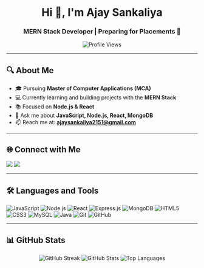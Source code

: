 <h1 align="center">Hi 👋, I'm Ajay Sankaliya</h1>
<h3 align="center">MERN Stack Developer | Preparing for Placements 🚀</h3>

<p align="center">
  <img src="https://komarev.com/ghpvc/?username=AjaySankaliya&label=Profile%20Views&color=0e75b6&style=flat" alt="Profile Views" />
</p>

---

## 🔍 About Me  
- 🎓 Pursuing **Master of Computer Applications (MCA)**  
- 💻 Currently learning and building projects with the **MERN Stack**  
- 📚 Focused on **Node.js & React**  
- 💬 Ask me about **JavaScript, Node.js, React, MongoDB**  
- 📫 Reach me at: **ajaysankaliya2151@gmail.com**

---

## 🌐 Connect with Me  
<p align="left">
<a href="https://www.linkedin.com/in/ajay-sankaliya-4bb87924a/" target="blank"><img src="https://img.icons8.com/color/48/000000/linkedin.png"/></a>
<a href="https://www.instagram.com/ajay_sankaliya_18/" target="blank"><img src="https://img.icons8.com/color/48/000000/instagram-new.png"/></a>
</p>

---

## 🛠️ Languages and Tools  
<p align="left"> 
<img src="https://img.icons8.com/color/48/000000/javascript--v1.png" title="JavaScript"/>
<img src="https://img.icons8.com/color/48/000000/nodejs.png" title="Node.js"/>
<img src="https://img.icons8.com/color/48/000000/react-native.png" title="React"/>
<img src="https://img.icons8.com/color/48/000000/express.png" title="Express.js"/>
<img src="https://img.icons8.com/color/48/000000/mongodb.png" title="MongoDB"/>
<img src="https://img.icons8.com/color/48/000000/html-5.png" title="HTML5"/>
<img src="https://img.icons8.com/color/48/000000/css3.png" title="CSS3"/>
<img src="https://img.icons8.com/color/48/000000/mysql-logo.png" title="MySQL"/>
<img src="https://img.icons8.com/color/48/000000/java-coffee-cup-logo.png" title="Java"/>
<img src="https://img.icons8.com/color/48/000000/git.png" title="Git"/>
<img src="https://img.icons8.com/color/48/000000/github.png" title="GitHub"/>
</p>

---

## 📊 GitHub Stats  
<p align="center">
  <img src="https://github-readme-streak-stats.herokuapp.com?user=AjaySankaliya&theme=radical&hide_border=false" alt="GitHub Streak" />
  <img src="https://github-readme-stats.vercel.app/api?username=AjaySankaliya&show_icons=true&theme=radical" alt="GitHub Stats" />
  <img src="https://github-readme-stats.vercel.app/api/top-langs/?username=AjaySankaliya&layout=compact&theme=radical" alt="Top Languages" />
</p>

